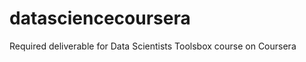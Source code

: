 datasciencecoursera
===================

Required deliverable for Data Scientists Toolsbox course on Coursera
